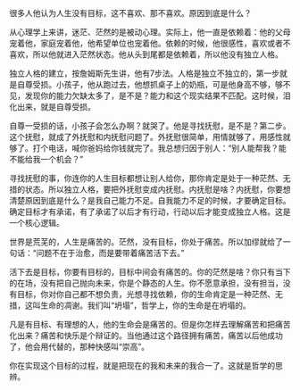 很多人他认为人生没有目标，这不喜欢、那不喜欢。原因到底是什么？

从心理学上来讲，迷茫、茫然的是被动心理。实际上，他一直是依赖着：他的父母宠着他，家庭宠着他，他希望单位也宠着他。依赖的时候，他很感性，喜欢或者不喜欢，所以他就进入茫然状态。他从头到尾都是依赖着，所以他没有独立人格。

独立人格的建立，按詹姆斯先生讲，他有7步法。人格是独立不独立的，第一步就是自尊受损。小孩子，他从跑过去，他想抓桌子上的奶瓶，可是他身高不够，够不见，发现你的能力欠缺太多了，是不是？能力和这个现实结果不匹配。这时候，泪化出来，就是自尊受损。

自尊一受损的话，小孩子会怎么办啊？就哭了。他是寻找抚慰，是不是？第二步。这个抚慰，就成了外抚慰和内抚慰问题了。外抚慰很简单，用情就够了，用感性就够了。打个电话，喊你爸妈给你钱就完了。我总想归因于别人：“别人能帮我？能不能给我一个机会？”

寻找抚慰的事，你连你的人生目标都想让别人给你，那你肯定是处于一种茫然、无措的状态。所以独立人格，要把外抚慰变成内抚慰。内抚慰是啥？内抚慰，你要想清楚原因到底是什么？是我自己能力不足。自我能力不足的时候，才要确定目标。确定目标才有承诺，有了承诺了以后才有行动，行动以后才能变成独立人格。这是一个核心逻辑。

世界是荒芜的，人生是痛苦的。茫然，没有目标，你处于痛苦。所以加缪就给了一句话：“问题不在于治愈，而是要带着痛苦活下去。”

活下去是目标，你要有目标的，目标中间会有痛苦的。你的茫然是啥？你只有当下的在场，没有把自己抛向未来，你是个静态的人生。你不愿意承担，没有担当，没有目标，你对你自己都不想负责，光想寻找依赖，你的生命肯定是一种茫然、无措，这叫生命的凋谢。我们叫“坍塌”，哲学上，你的生命是在坍塌的。

凡是有目标、有理想的人，他的生命会是痛苦的。但是你怎样去理解痛苦和把痛苦化出来？痛苦和快乐是个辩证的。当他通过这个路径拥有痛苦，痛苦以后他成功了，他会用代替的，那种快感叫“崇高”。

你在实现这个目标的过程，就是把现在的我和未来的我合一了。这就是哲学的思辨。
